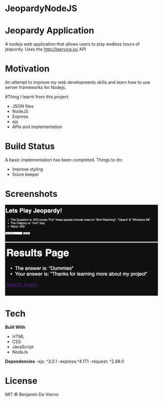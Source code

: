 # JeopardyNodeJS
# Jeopardy Application
A nodejs web application that allows users to play endless hours of jeapordy. Uses the http://jservice.io/ API

# Motivation
An attempt to improve my web developments skills and learn how to use server frameworks for Nodejs.

#Thing I learnt from this project
- JSON files
- NodeJS
- Express
- ejs
- APIs and implementation

# Build Status
A basic implementation has been completed. 
Things to do:
- Improve styling
- Score keeper

# Screenshots
![screenshot](images/screenshotQn.png)
![screenshot](images/screenshotResults.png)

# Tech
**Built With**
- HTML
- CSS
- JavaScript
- NodeJs

**Dependencies**
-ejs: ^3.0.1
-express:^4.17.1
-request: ^2.88.0


# License
MIT © Benjamin De Vierno
